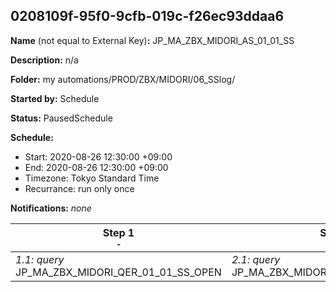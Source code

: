 ## 0208109f-95f0-9cfb-019c-f26ec93ddaa6

**Name** (not equal to External Key)**:** JP_MA_ZBX_MIDORI_AS_01_01_SS

**Description:** n/a

**Folder:** my automations/PROD/ZBX/MIDORI/06_SSlog/

**Started by:** Schedule

**Status:** PausedSchedule

**Schedule:**

* Start: 2020-08-26 12:30:00 +09:00
* End: 2020-08-26 12:30:00 +09:00
* Timezone: Tokyo Standard Time
* Recurrance: run only once

**Notifications:** _none_


| Step 1<br>_<small>-</small>_ | Step 2<br>_<small>-</small>_ |
| --- | --- |
| _1.1: query_<br>JP_MA_ZBX_MIDORI_QER_01_01_SS_OPEN | _2.1: query_<br>JP_MA_ZBX_MIDORI_QER_01_01_SS_CLICK |
